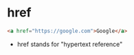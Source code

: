 # href


```html
<a href="https://google.com">Google</a>
```

- href stands for "hypertext reference"
